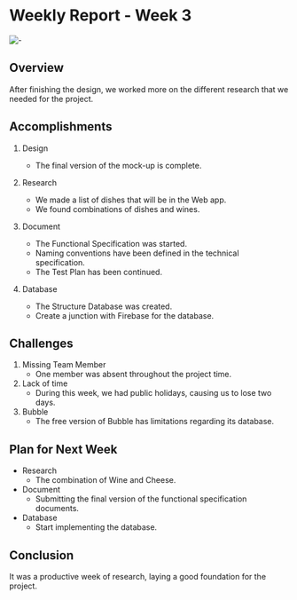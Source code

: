 # Weekly Report - Week 3
![-](https://raw.githubusercontent.com/andreasbm/readme/master/assets/lines/rainbow.png)

## Overview

After finishing the design, we worked more on the different research that we needed for the project.

## Accomplishments

1. Design
   - The final version of the mock-up is complete.

2. Research
   - We made a list of dishes that will be in the Web app.
   -  We found combinations of dishes and wines.

2. Document
   - The Functional Specification was started.
   - Naming conventions have been defined in the technical specification.
   - The Test Plan has been continued.

3. Database
   - The Structure Database was created. 
   - Create a junction with Firebase for the database.



## Challenges

1. Missing Team Member
   - One member was absent throughout the project time.
2. Lack of time
   - During this week, we had public holidays, causing us to lose two days.
3. Bubble
   - The free version of Bubble has limitations regarding its database.

## Plan for Next Week

- Research
    - The combination of Wine and Cheese.
- Document
    - Submitting the final version of the functional specification documents.
- Database
    - Start implementing the database.

## Conclusion
It was a productive week of research, laying a good foundation for the project.
